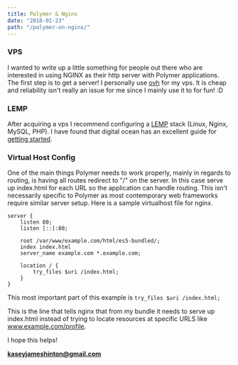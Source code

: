 ```yaml
---
title: Polymer & Nginx 
date: "2018-01-23"
path: "/polymer-on-nginx/"
---
```

 
<!-- ![nginx](./nginx.png) -->

### VPS

I wanted to write up a little something for people out there who are interested in using NGINX as their http server with Polymer applications. The first step is to get a server! I personally use 
[ovh](https://ovhcloud.com/) for my vps. It is cheap and reliability isn't really an issue for me since I mainly use it to for fun! :D

### LEMP

After acquiring a vps I recommend configuring a [LEMP](https://lemp.io/) stack (Linux, Nginx, MySQL, PHP). I have found that digital ocean has an excellent guide for [getting started](https://www.digitalocean.com/community/tutorials/how-to-install-linux-nginx-mysql-php-lemp-stack-in-ubuntu-16-04).

### Virtual Host Config

One of the main things Polymer needs to work properly, mainly in regards to routing, is having all routes redirect to "/" on the server. In this case serve up index.html for each URL so the application can handle routing. This isn't necessarily specific to Polymer as most contemporary web frameworks require similar server setup. Here is a sample virtualhost file for nginx.

	
```bash{0-12}
server {
    listen 80;
    listen [::]:80;
        
    root /var/www/example.com/html/es5-bundled/;
    index index.html
    server_name example.com *.example.com;
        
    location / {
        try_files $uri /index.html;
    }
}
```

This most important part of this example is `try_files $uri /index.html; `

This is the line that tells nginx that from my bundle it needs to serve up index.html instead of trying to locate resources at specific URLS like www.example.com/profile.

I hope this helps!

**kaseyjameshinton@gmail.com**